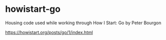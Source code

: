 # howistart-go

Housing code used while working through How I Start: Go by Peter Bourgon

https://howistart.org/posts/go/1/index.html

